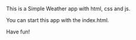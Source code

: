 This is a Simple Weather app with html, css and js.

You can start this app with the index.html.


Have fun!
